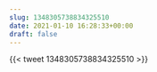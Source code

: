 ```yaml
---
slug: 1348305738834325510
date: 2021-01-10 16:28:33+00:00
draft: false
---
```


{{< tweet 1348305738834325510 >}}
